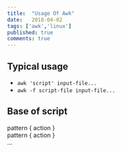 ```yaml
---
title:  "Usage Of Awk"
date:   2018-04-02
tags: ['awk','linux']
published: true
comments: true
---
```


## Typical usage

  - `awk 'script' input-file...`  
  - `awk -f script-file input-file...`

## Base of script

  pattern { action } <br/>
  pattern { action } <br/>
  ...

